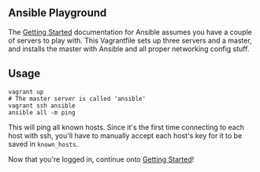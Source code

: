 ## Ansible Playground

The [Getting Started](http://www.ansibleworks.com/docs/intro_getting_started.html) documentation
for Ansible assumes you have a couple of servers to play with.
This Vagrantfile sets up three servers and a master, and installs the master
with Ansible and all proper networking config stuff.

## Usage

    vagrant up
    # The master server is called 'ansible'
    vagrant ssh ansible
    ansible all -m ping

This will ping all known hosts.
Since it's the first time connecting to each host with ssh,
you'll have to manually accept each host's key for it to be
saved in `known_hosts`.

Now that you're logged in, continue onto 
[Getting Started](http://www.ansibleworks.com/docs/intro_getting_started.html)!
